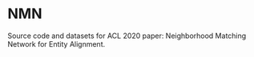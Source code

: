 # NMN
Source code and datasets for ACL 2020 paper: Neighborhood Matching Network for Entity Alignment.
